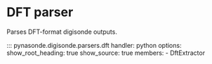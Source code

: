 # DFT parser

Parses DFT-format digisonde outputs.

::: pynasonde.digisonde.parsers.dft
    handler: python
    options:
        show_root_heading: true
        show_source: true
        members:
            - DftExtractor
